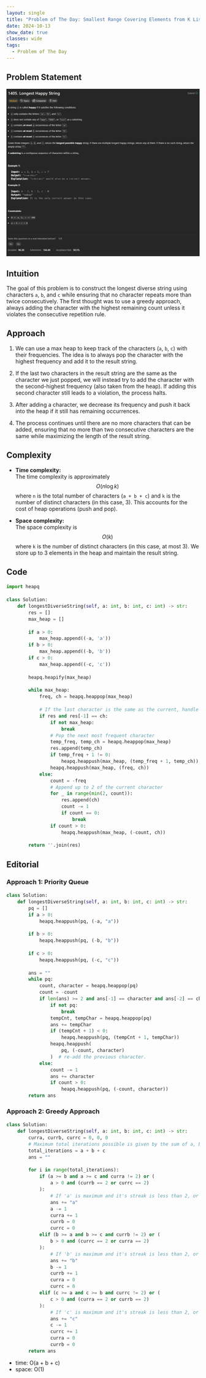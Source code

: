 ```yaml
---
layout: single
title: "Problem of The Day: Smallest Range Covering Elements from K Lists"
date: 2024-10-13
show_date: true
classes: wide
tags:
  - Problem of The Day
---
```


## Problem Statement

![problem](/assets/images/2024-10-15_20-48-49-problem-1405.png)

## Intuition

The goal of this problem is to construct the longest diverse string using characters `a`, `b`, and `c` while ensuring that no character repeats more than twice consecutively. The first thought was to use a greedy approach, always adding the character with the highest remaining count unless it violates the consecutive repetition rule.

## Approach

1. We can use a max heap to keep track of the characters (`a`, `b`, `c`) with their frequencies. The idea is to always pop the character with the highest frequency and add it to the result string.
2. If the last two characters in the result string are the same as the character we just popped, we will instead try to add the character with the second-highest frequency (also taken from the heap). If adding this second character still leads to a violation, the process halts.

3. After adding a character, we decrease its frequency and push it back into the heap if it still has remaining occurrences.

4. The process continues until there are no more characters that can be added, ensuring that no more than two consecutive characters are the same while maximizing the length of the result string.

## Complexity

- **Time complexity:**  
  The time complexity is approximately $$O(n \log k)$$ where `n` is the total number of characters (`a + b + c`) and `k` is the number of distinct characters (in this case, 3). This accounts for the cost of heap operations (push and pop).

- **Space complexity:**  
  The space complexity is $$O(k)$$ where `k` is the number of distinct characters (in this case, at most 3). We store up to 3 elements in the heap and maintain the result string.

## Code

```python
import heapq

class Solution:
    def longestDiverseString(self, a: int, b: int, c: int) -> str:
        res = []
        max_heap = []

        if a > 0:
            max_heap.append((-a, 'a'))
        if b > 0:
            max_heap.append((-b, 'b'))
        if c > 0:
            max_heap.append((-c, 'c'))

        heapq.heapify(max_heap)

        while max_heap:
            freq, ch = heapq.heappop(max_heap)

            # If the last character is the same as the current, handle this case
            if res and res[-1] == ch:
                if not max_heap:
                    break
                # Pop the next most frequent character
                temp_freq, temp_ch = heapq.heappop(max_heap)
                res.append(temp_ch)
                if temp_freq + 1 != 0:
                    heapq.heappush(max_heap, (temp_freq + 1, temp_ch))
                heapq.heappush(max_heap, (freq, ch))
            else:
                count = -freq
                # Append up to 2 of the current character
                for _ in range(min(2, count)):
                    res.append(ch)
                    count -= 1
                    if count == 0:
                        break
                if count > 0:
                    heapq.heappush(max_heap, (-count, ch))

        return ''.join(res)
```

## Editorial

### Approach 1: Priority Queue

```python
class Solution:
    def longestDiverseString(self, a: int, b: int, c: int) -> str:
        pq = []
        if a > 0:
            heapq.heappush(pq, (-a, "a"))

        if b > 0:
            heapq.heappush(pq, (-b, "b"))

        if c > 0:
            heapq.heappush(pq, (-c, "c"))

        ans = ""
        while pq:
            count, character = heapq.heappop(pq)
            count = -count
            if len(ans) >= 2 and ans[-1] == character and ans[-2] == character:
                if not pq:
                    break
                tempCnt, tempChar = heapq.heappop(pq)
                ans += tempChar
                if (tempCnt + 1) < 0:
                    heapq.heappush(pq, (tempCnt + 1, tempChar))
                heapq.heappush(
                    pq, (-count, character)
                )  # re-add the previous character.
            else:
                count -= 1
                ans += character
                if count > 0:
                    heapq.heappush(pq, (-count, character))
        return ans
```

### Approach 2: Greedy Approach

```python
class Solution:
    def longestDiverseString(self, a: int, b: int, c: int) -> str:
        curra, currb, currc = 0, 0, 0
        # Maximum total iterations possible is given by the sum of a, b and c.
        total_iterations = a + b + c
        ans = ""

        for i in range(total_iterations):
            if (a >= b and a >= c and curra != 2) or (
                a > 0 and (currb == 2 or currc == 2)
            ):
                # If 'a' is maximum and it's streak is less than 2, or if streak of 'b' or 'c' is 2, then 'a' will be the next character.
                ans += "a"
                a -= 1
                curra += 1
                currb = 0
                currc = 0
            elif (b >= a and b >= c and currb != 2) or (
                b > 0 and (currc == 2 or curra == 2)
            ):
                # If 'b' is maximum and it's streak is less than 2, or if streak of 'a' or 'c' is 2, then 'b' will be the next character.
                ans += "b"
                b -= 1
                currb += 1
                curra = 0
                currc = 0
            elif (c >= a and c >= b and currc != 2) or (
                c > 0 and (curra == 2 or currb == 2)
            ):
                # If 'c' is maximum and it's streak is less than 2, or if streak of 'a' or 'b' is 2, then 'c' will be the next character.
                ans += "c"
                c -= 1
                currc += 1
                curra = 0
                currb = 0
        return ans
```

- time: O(a + b + c)
- space: O(1)
